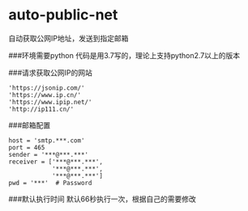 # auto-public-net
自动获取公网IP地址，发送到指定邮箱

###环境需要python
代码是用3.7写的，理论上支持python2.7以上的版本

###请求获取公网IP的网站
```
'https://jsonip.com/'
'https://www.ip.cn/'
'https://www.ipip.net/'
'http://ip111.cn/'
```
###邮箱配置
```
host = 'smtp.***.com'
port = 465
sender = '***@***.***'
receiver = ['***@***.***',
            '***@***.***', 
            '***@***.***']
pwd = '***'  # Password
```
###默认执行时间
默认66秒执行一次，根据自己的需要修改


